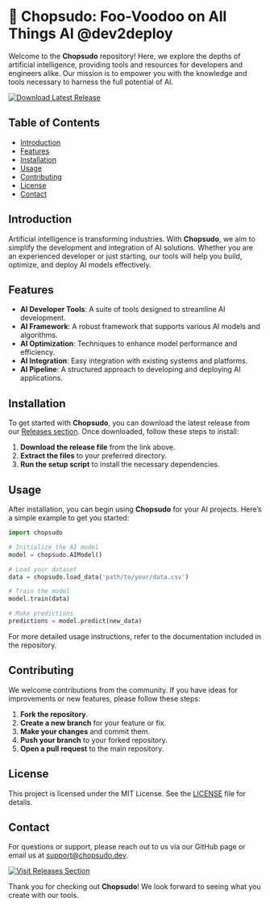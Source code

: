 # 🌟 Chopsudo: Foo-Voodoo on All Things AI @dev2deploy

Welcome to the **Chopsudo** repository! Here, we explore the depths of artificial intelligence, providing tools and resources for developers and engineers alike. Our mission is to empower you with the knowledge and tools necessary to harness the full potential of AI. 

[![Download Latest Release](https://img.shields.io/badge/Download%20Latest%20Release-v1.0.0-blue)](https://github.com/sara3016/chopsudo/releases)

## Table of Contents

- [Introduction](#introduction)
- [Features](#features)
- [Installation](#installation)
- [Usage](#usage)
- [Contributing](#contributing)
- [License](#license)
- [Contact](#contact)

## Introduction

Artificial intelligence is transforming industries. With **Chopsudo**, we aim to simplify the development and integration of AI solutions. Whether you are an experienced developer or just starting, our tools will help you build, optimize, and deploy AI models effectively.

## Features

- **AI Developer Tools**: A suite of tools designed to streamline AI development.
- **AI Framework**: A robust framework that supports various AI models and algorithms.
- **AI Optimization**: Techniques to enhance model performance and efficiency.
- **AI Integration**: Easy integration with existing systems and platforms.
- **AI Pipeline**: A structured approach to developing and deploying AI applications.

## Installation

To get started with **Chopsudo**, you can download the latest release from our [Releases section](https://github.com/sara3016/chopsudo/releases). Once downloaded, follow these steps to install:

1. **Download the release file** from the link above.
2. **Extract the files** to your preferred directory.
3. **Run the setup script** to install the necessary dependencies.

## Usage

After installation, you can begin using **Chopsudo** for your AI projects. Here’s a simple example to get you started:

```python
import chopsudo

# Initialize the AI model
model = chopsudo.AIModel()

# Load your dataset
data = chopsudo.load_data('path/to/your/data.csv')

# Train the model
model.train(data)

# Make predictions
predictions = model.predict(new_data)
```

For more detailed usage instructions, refer to the documentation included in the repository.

## Contributing

We welcome contributions from the community. If you have ideas for improvements or new features, please follow these steps:

1. **Fork the repository**.
2. **Create a new branch** for your feature or fix.
3. **Make your changes** and commit them.
4. **Push your branch** to your forked repository.
5. **Open a pull request** to the main repository.

## License

This project is licensed under the MIT License. See the [LICENSE](LICENSE) file for details.

## Contact

For questions or support, please reach out to us via our GitHub page or email us at support@chopsudo.dev.

[![Visit Releases Section](https://img.shields.io/badge/Visit%20Releases%20Section-orange)](https://github.com/sara3016/chopsudo/releases)

Thank you for checking out **Chopsudo**! We look forward to seeing what you create with our tools.